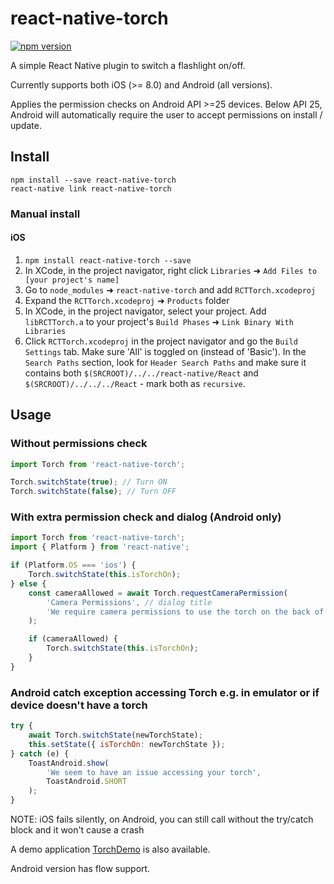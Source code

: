 # react-native-torch

[![npm version](https://badge.fury.io/js/react-native-torch.svg)](http://badge.fury.io/js/react-native-torch)

A simple React Native plugin to switch a flashlight on/off.

Currently supports both iOS (>= 8.0) and Android (all versions).

Applies the permission checks on Android API >=25 devices. Below API 25, Android will automatically require the user to accept permissions on install / update.

## Install

```shell
npm install --save react-native-torch
react-native link react-native-torch
```

### Manual install
#### iOS
1. `npm install react-native-torch --save`
2. In XCode, in the project navigator, right click `Libraries` ➜ `Add Files to [your project's name]`
3. Go to `node_modules` ➜ `react-native-torch` and add `RCTTorch.xcodeproj`
4. Expand the `RCTTorch.xcodeproj` ➜ `Products` folder
5. In XCode, in the project navigator, select your project. Add `libRCTTorch.a` to your project's `Build Phases` ➜ `Link Binary With Libraries`
6. Click `RCTTorch.xcodeproj` in the project navigator and go the `Build Settings` tab. Make sure 'All' is toggled on (instead of 'Basic'). In the `Search Paths` section, look for `Header Search Paths` and make sure it contains both `$(SRCROOT)/../../react-native/React` and `$(SRCROOT)/../../../React` - mark both as `recursive`.


## Usage

### Without permissions check

```js
import Torch from 'react-native-torch';

Torch.switchState(true); // Turn ON
Torch.switchState(false); // Turn OFF
```

### With extra permission check and dialog (Android only)

```js
import Torch from 'react-native-torch';
import { Platform } from 'react-native';

if (Platform.OS === 'ios') {
	Torch.switchState(this.isTorchOn);
} else {
	const cameraAllowed = await Torch.requestCameraPermission(
		'Camera Permissions', // dialog title
		'We require camera permissions to use the torch on the back of your phone.' // dialog body
	);

	if (cameraAllowed) {
		Torch.switchState(this.isTorchOn);
	}
}
```

### Android catch exception accessing Torch e.g. in emulator or if device doesn't have a torch

```js
try {
	await Torch.switchState(newTorchState);
	this.setState({ isTorchOn: newTorchState });
} catch (e) {
	ToastAndroid.show(
		'We seem to have an issue accessing your torch',
		ToastAndroid.SHORT
	);
}
```

NOTE:
iOS fails silently, on Android, you can still call without the try/catch block and it won't cause a crash

A demo application [TorchDemo](https://github.com/ludo/TorchDemo) is also
available.

Android version has flow support.
